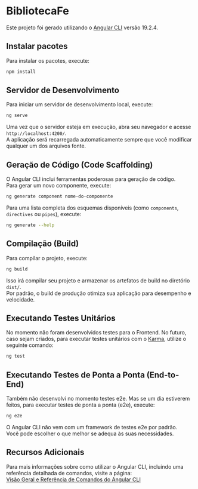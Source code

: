 # BibliotecaFe

Este projeto foi gerado utilizando o [Angular CLI](https://github.com/angular/angular-cli) versão 19.2.4.

## Instalar pacotes

Para instalar os pacotes, execute:

```bash
npm install
```


## Servidor de Desenvolvimento

Para iniciar um servidor de desenvolvimento local, execute:

```bash
ng serve
```

Uma vez que o servidor esteja em execução, abra seu navegador e acesse `http://localhost:4200/`.  
A aplicação será recarregada automaticamente sempre que você modificar qualquer um dos arquivos fonte.

## Geração de Código (Code Scaffolding)

O Angular CLI inclui ferramentas poderosas para geração de código.  
Para gerar um novo componente, execute:

```bash
ng generate component nome-do-componente
```

Para uma lista completa dos esquemas disponíveis (como `components`, `directives` ou `pipes`), execute:

```bash
ng generate --help
```

## Compilação (Build)

Para compilar o projeto, execute:

```bash
ng build
```

Isso irá compilar seu projeto e armazenar os artefatos de build no diretório `dist/`.  
Por padrão, o build de produção otimiza sua aplicação para desempenho e velocidade.

## Executando Testes Unitários

No momento não foram desenvolvidos testes para o Frontend. No futuro, caso sejam criados, para executar testes unitários com o [Karma](https://karma-runner.github.io), utilize o seguinte comando:

```bash
ng test
```

## Executando Testes de Ponta a Ponta (End-to-End)

Também não desenvolvi no momento testes e2e. Mas se um dia estiverem feitos, para executar testes de ponta a ponta (e2e), execute:

```bash
ng e2e
```

O Angular CLI não vem com um framework de testes e2e por padrão.  
Você pode escolher o que melhor se adequa às suas necessidades.

## Recursos Adicionais

Para mais informações sobre como utilizar o Angular CLI, incluindo uma referência detalhada de comandos, visite a página:  
[Visão Geral e Referência de Comandos do Angular CLI](https://angular.dev/tools/cli)
